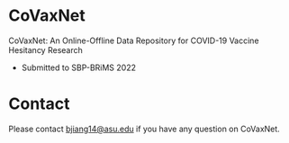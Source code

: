 # CoVaxNet
CoVaxNet: An Online-Offline Data Repository for COVID-19 Vaccine Hesitancy Research
- Submitted to SBP-BRiMS 2022

# Contact
Please contact bjiang14@asu.edu if you have any question on CoVaxNet.

